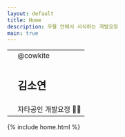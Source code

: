 ```yaml
---
layout: default
title: Home
description: 우물 안에서 서식하는 개발요정
main: true
---
```


<div class="intro-animation">
    <section class="explanation">
        <table>
            <tr>
                <td rowspan='3'></td>
                <td><span class="primary">@cowkite</span></td>
            </tr>
            <tr>
                <td><h1 class="intro">김소연</h1></td>
            </tr>
            <tr>
                <td>자타공인 개발요정 <span class="label-emoji">&#x1F9DA;&#x200D;&#x2640;&#xFE0F;</span></td>
            </tr>
        </table>
    </section>
</div>

{% include home.html %}
